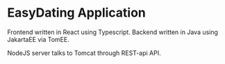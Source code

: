 # EasyDating Application

Frontend written in React using Typescript. 
Backend written in Java using JakartaEE via TomEE.

NodeJS server talks to Tomcat through REST-api API.  
